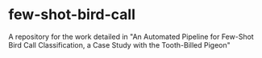 # few-shot-bird-call
A repository for the work detailed in "An Automated Pipeline for Few-Shot Bird Call Classification, a Case Study with the Tooth-Billed Pigeon"
